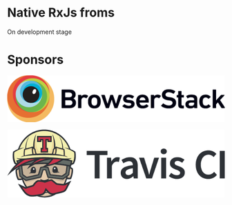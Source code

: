 # Native RxJs froms

On development stage

# Sponsors

[![BrowserStack](https://github.com/0x6368656174/rx-forms/raw/master/documentation/Browserstack-logo%402x.png)](https://www.browserstack.com)

[![TravisCI](https://github.com/0x6368656174/rx-forms/raw/master/documentation/TravisCI.png)](https://travis-ci.org)
